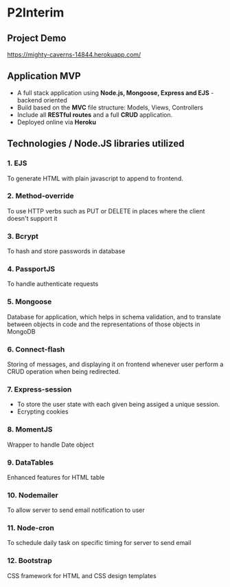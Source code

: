 # P2Interim

## Project Demo 
https://mighty-caverns-14844.herokuapp.com/

## Application MVP
- A full stack application using **Node.js, Mongoose, Express and EJS** - backend oriented
- Build based on the **MVC** file structure: Models, Views, Controllers
- Include all **RESTful routes** and a full **CRUD** application.
- Deployed online via **Heroku**

## Technologies / Node.JS libraries utilized
### 1. EJS
To generate HTML with plain javascript to append to frontend.
### 2. Method-override
To use HTTP verbs such as PUT or DELETE in places where the client doesn't support it
### 3. Bcrypt
To hash and store passwords in database
### 4. PassportJS
To handle authenticate requests
### 5. Mongoose
Database for application, which helps in schema validation, and to translate between objects in code and the representations of those objects in MongoDB
### 6. Connect-flash
Storing of messages, and displaying it on frontend whenever user perform a CRUD operation when being redirected.
### 7. Express-session
- To store the user state with each given being assiged a unique session. 
- Ecrypting cookies
### 8. MomentJS
Wrapper to handle Date object
### 9. DataTables
Enhanced features for HTML table
### 10. Nodemailer
To allow server to send email notification to user
### 11. Node-cron
To schedule daily task on specific timing for server to send email
### 12. Bootstrap
CSS framework for HTML and CSS design templates





